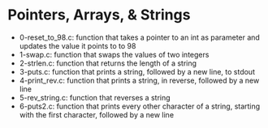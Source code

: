# Pointers, Arrays, & Strings
* 0-reset_to_98.c: function that takes a pointer to an int as parameter and updates the value it points to to 98
* 1-swap.c: function that swaps the values of two integers
* 2-strlen.c: function that returns the length of a string
* 3-puts.c: function that prints a string, followed by a new line, to stdout
* 4-print_rev.c: function that prints a string, in reverse, followed by a new line
* 5-rev_string.c: function that reverses a string
* 6-puts2.c: function that prints every other character of a string, starting with the first character, followed by a new line
